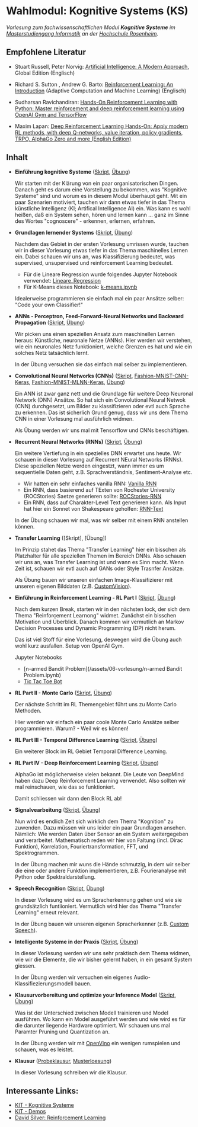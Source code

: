 # Wahlmodul: Kognitive Systems (KS)

_Vorlesung zum fachwissenschaftlichen Modul **Kognitive Systeme** im [Masterstudiengang Informatik](https://www.th-rosenheim.de/technik/informatik-mathematik/) an der [Hochschule Rosenheim](https://www.th-rosenheim.de)._				

## Empfohlene Literatur

- Stuart Russell, Peter Norvig: [Artificial Intelligence: A Modern Approach](https://www.amazon.de/Artificial-Intelligence-Modern-Approach-Global/dp/1292153962/), Global Edition (Englisch)

- Richard S. Sutton , Andrew G. Barto:  [Reinforcement Learning: An Introduction](https://www.amazon.de/Reinforcement-Learning-Introduction-Adaptive-Computation/dp/0262039249/) (Adaptive Computation and Machine Learning) (Englisch)

- Sudharsan Ravichandiran: [Hands-On Reinforcement Learning with Python: Master reinforcement and deep reinforcement learning using OpenAI Gym and TensorFlow](https://www.amazon.de/Hands-Reinforcement-Learning-Python-reinforcement/dp/1788836529/)

- Maxim Lapan: [Deep Reinforcement Learning Hands-On: Apply modern RL methods, with deep Q-networks, value iteration, policy gradients, TRPO, AlphaGo Zero and more (English Edition)](https://www.amazon.de/Deep-Reinforcement-Learning-Hands-Q-networks/dp/1788834240/)


## Inhalt
- **Einführung kognitive Systeme** ([Skript](/assets/00-einfuehrung/00-Einfuehrung.pdf), [Übung](https://github.com/hsro-inf-ks/00_uebung))

	Wir starten mit der Klärung von ein paar organisatorischen Dingen. Danach geht es darum eine Vorstellung zu bekommen, was "Kognitive Systeme" sind und worum es in diesem Modul überhaupt geht. Mit ein paar Szenarien motiviert, tauchen wir dann etwas tiefer in das Thema künstliche Intelligenz (KI; Artifical Intelligence AI) ein. Was kann es wohl heißen, daß ein System sehen, hören und lernen kann ... ganz im Sinne des Wortes "cognoscere" - erkennen, erlernen, erfahren.


- **Grundlagen lernender Systems** ([Skript](/assets/01-vorlesung/01-Vorlesung.pdf), [Übung](https://github.com/hsro-inf-ks/01_uebung))

	Nachdem das Gebiet in der ersten Vorlesung umrissen wurde, tauchen wir in dieser Vorlesung etwas tiefer in das Thema maschinelles Lernen ein. Dabei schauen wir uns an, was Klassifizierung bedeutet, was supervised, unsupervised und reinforcement Learning bedeutet.

	- Für die Lineare Regression wurde folgendes Jupyter Notebook verwendet: [Lineare_Regression](/assets/01-vorlesung/Linear_Regression.ipynb)
	- Für K-Means dieses Notebook: [k-means.ipynb](/assets/01-vorlesung/k-means.ipynb)


	Idealerweise programmieren sie einfach mal ein paar Ansätze selber: "Code your own Classifier!"


- **ANNs - Perceptron, Feed-Forward-Neural Networks und Backward Propagation** ([Skript](/assets/02-vorlesung/02-Vorlesung.pdf), [Übung](https://github.com/hsro-inf-ks/02_uebung))

	Wir picken uns einen speziellen Ansatz zum maschinellen Lernen heraus: Künstliche, neuronale Netze (ANNs). Hier werden wir verstehen, wie ein neuronales Netz funktioniert, welche Grenzen es hat und wie ein solches Netz tatsächlich lernt.

	In der Übung versuchen sie das einfach mal selber zu implementieren.


- **Convolutional Neural Networks (CNNs)** ([Skript](/assets/03-vorlesung/03-Vorlesung.pdf), [Fashion-MNIST-CNN-Keras](/assets/03-vorlesung/Fashion-CNN-Keras.ipynb), [Fashion-MNIST-MLNN-Keras](/assets/03-vorlesung/Fashion-MLNN-Keras.ipynb), [Übung](https://github.com/hsro-inf-ks/03_uebung))

	Ein ANN ist zwar ganz nett und die Grundlage für weitere Deep Neuronal Network (DNN) Ansätze. So hat sich ein Convolutional Neural Netwok (CNN) durchgesetzt, um Bilder zu klassifizieren oder evtl auch Sprache zu erkennen. Das ist sicherlich Grund genug, dass wir uns dem Thema CNN in einer Vorlesung mal ausführlich widmen.

	Als Übung werden wir uns mal mit Tensorflow und CNNs beschäftigen.


- **Recurrent Neural Networks (RNNs)** ([Skript](/assets/04-vorlesung/04-Vorlesung.pdf), [Übung](https://github.com/hsro-inf-ks/04_uebung))

	Ein weitere Vertiefung in ein spezielles DNN erwartet uns heute. Wir schauen in dieser Vorlesung auf Recurrent NEural Networks (RNNs). Diese speziellen Netze werden eingestzt, wann immer es um sequentielle Daten geht, z.B. Sprachverständnis, Sentiment-Analyse etc.

	- Wir hatten ein sehr einfaches vanilla RNN: [Vanilla RNN](/assets/04-vorlesung/RNN.ipynb)
	- Ein RNN, dass basierend auf TExten von Rochester University (ROCStories) Saetze generieren sollte: [ROCStories-RNN](/assets/04-vorlesung/ROCStories-RNN-Keras.ipynb)
	- Ein RNN, dass auf Charakter-Level Text generieren kann. Als Input hat hier ein Sonnet von Shakespeare geholfen: [RNN-Text](/assets/04-vorlesung/RNN-Text.ipynb)

	In der Übung schauen wir mal, was wir selber mit einem RNN anstellen können.


- **Transfer Learning** ([Skript], [Übung])

	Im Prinzip stahet das Thema "Transfer Learning" hier ein bisschen als Platzhalter für alle speziellen Themen im Bereich DNNs. Also schauen wir uns an, was Transfer Learning ist und wann es Sinn macht. Wenn Zeit ist, schauen wir evtl auch auf GANs oder Style Trasnfer Ansätze.

	Als Übung bauen wir unseren einfachen Image-Klassifizierer mit unseren eigenen Bilddaten (z.B. [CustomVision](http://customvision.ai)).


- **Einführung in Reinforcement Learning - RL Part I** ([Skript](/assets/06-vorlesung/06-Vorlesung.pdf), [Übung](https://github.com/hsro-inf-ks/06_uebung))

	Nach dem kurzen Break, starten wir in den nächsten lock, der sich dem Thema "Reinforcement Learnong" widmet. Zunächst ein bisschen Motivation und Überblick. Danach kommen wir vermutlich an Markov Decision Processes und Dynamic Programming (DP) nicht herum.

	Das ist viel Stoff für eine Vorlesung, deswegen wird die Übung auch wohl kurz ausfallen. Setup von OpenAI Gym.

	Jupyter Notebooks
	- [n-armed Bandit Problem](/assets/06-vorlesung/n-armed Bandit Problem.ipynb)
	- [Tic Tac Toe Bot](/assets/06-vorlesung/tic_tac_toe.ipynb)
	

- **RL Part II - Monte Carlo** ([Skript](/assets/07-vorlesung/07-Vorlesung.pdf), [Übung](https://github.com/hsro-inf-ks/07_uebung))

	Der nächste Schritt im RL Themengebiet führt uns zu Monte Carlo Methoden.

	Hier werden wir einfach ein paar coole Monte Carlo Ansätze selber programmieren. Warum? - Weil wir es können!


- **RL Part III - Temporal Difference Learning** ([Skript](/assets/08-vorlesung/08-Vorlesung.pdf), [Übung](https://github.com/hsro-inf-ks/08_uebung))

	Ein weiterer Block im RL Gebiet Temporal Difference Learning.


- **RL Part IV - Deep Reinforcement Learning** ([Skript](/assets/09-vorlesung/09-Vorlesung.pdf), [Übung](https://github.com/hsro-inf-ks/09_uebung))

	AlphaGo ist möglicherweise vielen bekannt. Die Leute von DeepMind haben dazu Deep Reinforcement Learning verwendet. Also sollten wir mal reinschauen, wie das so funktioniert.

	Damit schliessen wir dann den Block RL ab!


- **Signalvearbeitung** ([Skript](/assets/10-vorlesung/10-Vorlesung.pdf), [Übung](https://github.com/hsro-inf-ks/10_uebung))

	Nun wird es endlich Zeit sich wirklich dem Thema "Kognition" zu zuwenden. Dazu müssen wir uns leider ein paar Grundlagen ansehen. Nämlich: Wie werden Daten über Sensor an ein System weitergegeben und verarbeitet. Mathematisch reden wir hier von Faltung (incl. Dirac Funktion), Korrelation, Fouriertransformation, FFT,  und Spektrogrammen.

	In der Übung machen mir wuns die Hände schmutzig, in dem wir selber die eine oder andere Funktion implementieren, z.B.	Fourieranalyse mit Python oder Spektraldarstellung.


- **Speech Recognition** ([Skript](/assets/11-vorlesung/11-Vorlesung.pdf), [Übung](https://github.com/hsro-inf-ks/11_uebung))

	In dieser Vorlesung wird es um Spracherkennung gehen und wie sie grundsätzlich funtiioniert. Vermutlich wird hier das Thema "Transfer Learning" erneut relevant.

	In der Übung bauen wir unseren eigenen Spracherkenner (z.B. [Custom Speech](http://cris.ai)).


- **Intelligente Systeme in der Praxis** ([Skript](/assets/12-vorlesung/12-Vorlesung.pdf), [Übung](https://github.com/hsro-inf-ks/12_uebung))

	In dieser Vorlesung werden wir uns sehr praktisch dem Thema widmen, wie wir die Elemente, die wir bisher gelernt haben, in ein gesamt System giessen.

	In der Übung werden wir versuchen ein eigenes Audio-Klassifiezierungsmodell bauen.


- **Klausurvorbereitung und optimize your Inference Model** ([Skript](/assets/13-vorlesung/13-Vorlesung.pdf), [Übung](https://github.com/hsro-inf-ks/13_uebung))

	Was ist der Unterschied zwischen  Modell trainieren und Model ausführen. Wo kann ein Model ausgeführt werden und wie wird es für die darunter liegende Hardware optimiert.
	Wir schauen uns mal Paramter Pruning und Quantization an.

	In der Übung werden wir mit [OpenVino](https://01.org/openvinotoolkit) ein wenigen rumspielen und schauen, was es leistet.

- **Klausur** ([Probeklausur](/assets/probeklausur/probeklausur.pdf), [Musterloesung](/assets/probeklausur/musterloesung.pdf))

	In dieser Vorlesung schreiben wir die Klausur.



## Interessante Links:

- [KIT - Kognitive Systeme](https://www.youtube.com/watch?v=ryqsTcbO9nc&list=PLfk0Dfh13pBPWmCbvUYqNoP0qUVHdL9lC)
- [KIT - Demos](https://lecture-demo.ira.uka.de/)
- [David Silver: Reinforcement Learning](https://www.youtube.com/watch?v=2pWv7GOvuf0&list=PL7-jPKtc4r78-wCZcQn5IqyuWhBZ8fOxT)
